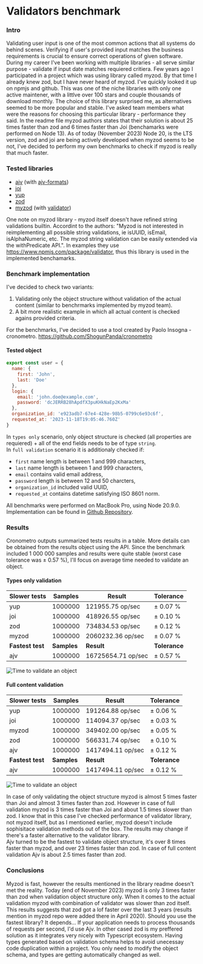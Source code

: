# Validators benchmark

### Intro
Validating user input is one of the most common actions that all systems do behind scenes. Verifying if user's provided input matches the business requirements is crucial to ensure correct operations of given software. 
During my career I've been working with multiple libraries - all serve similar purpose - validate if input date matches requiered critiera. 
Few years ago I participated in a project which was using library called myzod. By that time I already knew zod, but I have never heard of myzod. I've quickly looked it up on npmjs and github. This was one of the niche libraries with only one active maintener, with a littlve over 100 stars and couple thousands of download monthly. The choice of this library surprised me, as alternatives seemed to be more popular and stable. I've asked team members what were the reasons for choosing this particular library - performance they said. In the readme file myzod authors states that their solution is about 25 times faster than zod and 6 times faster than Joi (benchamarks were performed on Node 13). 
As of today (November 2023) Node 20, is the LTS version, zod and joi are being actively developed when myzod seems to be not, I've decided to perform my own benchmarks to check if myzod is really that much faster. 

### Tested libraries
* [ajv](https://www.npmjs.com/package/ajv/v/8.12.0) (with [ajv-formats](https://www.npmjs.com/package/ajv-formats/v/2.1.1))
* [joi](https://www.npmjs.com/package/joi/v/17.11.0)
* [yup](https://www.npmjs.com/package/yup/v/1.3.2)
* [zod](https://www.npmjs.com/package/zod/v/3.22.4)
* [myzod](https://www.npmjs.com/package/myzod/v/1.10.2) (with [validator](https://www.npmjs.com/package/validator/v/13.11.0))

One note on myzod library - myzod itself doesn't have refined string validations builtin. Accordint to the authors: "Myzod is not interested in reimplementing all possible string validations, ie isUUID, isEmail, isAlphaNumeric, etc. The myzod string validation can be easily extended via the withPredicate API.". In examples they use https://www.npmjs.com/package/validator, thus this library is used in the implemented benchamarks.

### Benchmark implementation
I've decided to check two variants:
1. Validating only the object structure without validation of the actual content (similar to benchrmarks implemented by myzod team).
2. A bit more realistic example in which all actual content is checked agains provided criteria.

For the benchmarks, I've decided to use a tool created by Paolo Insogna - cronometro. https://github.com/ShogunPanda/cronometro

#### Tested object
```js
export const user = {
  name: {
    first: 'John',
    last: 'Doe'
  },
  login: {
    email: 'john.doe@example.com',
    password: 'dcJERRB28hApdfX3puKHkNaEp2KxMa'
  },
  organization_id: 'e923adb7-67e4-428e-98b5-0799c6e93c6f',
  requested_at: '2023-11-18T19:05:46.760Z'
}
```
In `types only` scenario, only object structure is checked (all properties are requiered) + all of the end fields needs to be of type `string`.  
In `full validation` scenario it is additionaly checked if: 
* `first` name length is between 1 and 999 characters,
* `last` name length is between 1 and 999 characters,
* `email` contains valid email address,
* `password` length is between 12 and 50 charcters,
* `organization_id` included valid UUID,
* `requested_at` contains datetime satisfying ISO 8601 norm. 

All benchmarks were performed on MacBook Pro, using Node 20.9.0.  
Implementation can be found in [Github Repository](https://github.com/mikolajkalwa/nodejs-validator-benchmark). 


### Results
Cronometro outputs summarized tests results in a table. More details can be obtained from the results object using the API. Since the benchmark included 1 000 000 samples and results were quite stable (worst case tolerance was ± 0.57 %), I'll focus on average time needed to validate an object.

#### Types only validation

| **Slower tests**        | **Samples** | **Result**         | **Tolerance** |
|-------------------------|-------------|--------------------|---------------|
| yup         | 1000000     | 121955.75 op/sec   | ± 0.07 %      |
| joi         | 1000000     | 418926.55 op/sec   | ± 0.10 %      |
| zod         | 1000000     | 734834.53 op/sec   | ± 0.12 %      |
| myzod      | 1000000     | 2060232.36 op/sec  | ± 0.07 %      |
| **Fastest test**        | **Samples** | **Result**         | **Tolerance** |
| ajv        | 1000000     | 16725654.71 op/sec | ± 0.57 %      |

![Time to validate an object](types-only.svg)

#### Full content validation

| **Slower tests**        | **Samples** | **Result**         | **Tolerance** |
|-------------------------|-------------|--------------------|---------------|
| yup   | 1000000     | 191264.88 op/sec   | ± 0.06 %      |
| joi   | 1000000     | 114094.37 op/sec   | ± 0.03 %      |
| myzod  | 1000000     | 349402.00 op/sec   | ± 0.05 %      |
| zod    | 1000000     | 566331.74 op/sec   | ± 0.10 %      |
| ajv    | 1000000     | 1417494.11 op/sec  | ± 0.12 %      |
| **Fastest test**        | **Samples** | **Result**         | **Tolerance** |
| ajv    | 1000000     | 1417494.11 op/sec  | ± 0.12 %      |

![Time to validate an object](comprehensive-validation.svg)

In case of only validating the object structure myzod is almost 5 times faster than Joi and almost 3 times faster than zod. However in case of full validation myzod is 3 times faster than Joi and about 1.5 times slower than zod. I know that in this case I've checked performance of validator library, not myzod itself, but as I mentioned earlier, myzod doesn't include sophisitace validation methods out of the box. The results may change if there's a faster alternative to the validator library.  
Ajv turned to be the fastest to validate object structure, it's over 8 times faster than myzod, and over 23 times faster than zod. In case of full content validation Ajv is about 2.5 times faster than zod.

### Conclusions
Myzod is fast, however the results mentioned in the library readme doesn't met the reality. Today (end of November 2023) myzod is only 3 times faster than zod when validation object structure only. When it comes to the actual validation myzod with combination of validator was slower than zod itself. This results suggests that zod got a lof faster over the last 3 years (results mention in myzod repo were added there in April 2020). 
Should you use the fastest library? It depends... If your application needs to process thousands of requests per second, I'd use Ajv. In other cased zod is my preffered solution as it integrates very nicely with Typescript ecosystem. Having types generated based on validation schema helps to avoid unecessay code duplication within a project. You only need to modify the object schema, and types are getting automatically changed as well.
